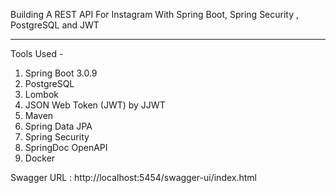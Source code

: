 Building A REST API For Instagram With Spring Boot, Spring Security , PostgreSQL and JWT

-------------------------------
Tools Used -
1. Spring Boot 3.0.9
2. PostgreSQL
3. Lombok
4. JSON Web Token (JWT) by JJWT
5. Maven
6. Spring Data JPA
7. Spring Security
8. SpringDoc OpenAPI
9. Docker


Swagger URL : http://localhost:5454/swagger-ui/index.html
